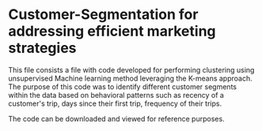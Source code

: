 # Customer-Segmentation for addressing efficient marketing strategies
This file consists a file with code developed for performing clustering using unsupervised Machine learning method leveraging the K-means approach. The purpose of this code was to identify different customer segments within the data based on behavioral patterns such as recency of a customer's trip, days since their first trip, frequency of their trips. 

The code can be downloaded and viewed for reference purposes. 
